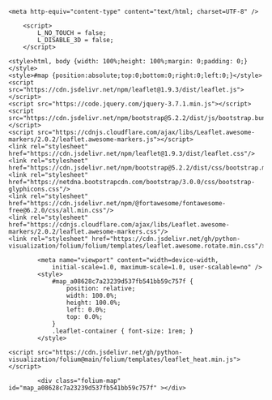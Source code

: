 <!DOCTYPE html>
<html>
<head>
    
    <meta http-equiv="content-type" content="text/html; charset=UTF-8" />
    
        <script>
            L_NO_TOUCH = false;
            L_DISABLE_3D = false;
        </script>
    
    <style>html, body {width: 100%;height: 100%;margin: 0;padding: 0;}</style>
    <style>#map {position:absolute;top:0;bottom:0;right:0;left:0;}</style>
    <script src="https://cdn.jsdelivr.net/npm/leaflet@1.9.3/dist/leaflet.js"></script>
    <script src="https://code.jquery.com/jquery-3.7.1.min.js"></script>
    <script src="https://cdn.jsdelivr.net/npm/bootstrap@5.2.2/dist/js/bootstrap.bundle.min.js"></script>
    <script src="https://cdnjs.cloudflare.com/ajax/libs/Leaflet.awesome-markers/2.0.2/leaflet.awesome-markers.js"></script>
    <link rel="stylesheet" href="https://cdn.jsdelivr.net/npm/leaflet@1.9.3/dist/leaflet.css"/>
    <link rel="stylesheet" href="https://cdn.jsdelivr.net/npm/bootstrap@5.2.2/dist/css/bootstrap.min.css"/>
    <link rel="stylesheet" href="https://netdna.bootstrapcdn.com/bootstrap/3.0.0/css/bootstrap-glyphicons.css"/>
    <link rel="stylesheet" href="https://cdn.jsdelivr.net/npm/@fortawesome/fontawesome-free@6.2.0/css/all.min.css"/>
    <link rel="stylesheet" href="https://cdnjs.cloudflare.com/ajax/libs/Leaflet.awesome-markers/2.0.2/leaflet.awesome-markers.css"/>
    <link rel="stylesheet" href="https://cdn.jsdelivr.net/gh/python-visualization/folium/folium/templates/leaflet.awesome.rotate.min.css"/>
    
            <meta name="viewport" content="width=device-width,
                initial-scale=1.0, maximum-scale=1.0, user-scalable=no" />
            <style>
                #map_a08628c7a23239d537fb541bb59c757f {
                    position: relative;
                    width: 100.0%;
                    height: 100.0%;
                    left: 0.0%;
                    top: 0.0%;
                }
                .leaflet-container { font-size: 1rem; }
            </style>
        
    <script src="https://cdn.jsdelivr.net/gh/python-visualization/folium@main/folium/templates/leaflet_heat.min.js"></script>
</head>
<body>
    
    
            <div class="folium-map" id="map_a08628c7a23239d537fb541bb59c757f" ></div>
        
</body>
<script>
    
    
            var map_a08628c7a23239d537fb541bb59c757f = L.map(
                "map_a08628c7a23239d537fb541bb59c757f",
                {
                    center: [15.0, 30.0],
                    crs: L.CRS.EPSG3857,
                    ...{
  "zoom": 2,
  "zoomControl": true,
  "preferCanvas": false,
}

                }
            );

            

        
    
            var tile_layer_279b6a3f7b28eca4857e7f595739c302 = L.tileLayer(
                "https://{s}.basemaps.cartocdn.com/dark_all/{z}/{x}/{y}{r}.png",
                {
  "minZoom": 0,
  "maxZoom": 20,
  "maxNativeZoom": 20,
  "noWrap": false,
  "attribution": "\u0026copy; \u003ca href=\"https://www.openstreetmap.org/copyright\"\u003eOpenStreetMap\u003c/a\u003e contributors \u0026copy; \u003ca href=\"https://carto.com/attributions\"\u003eCARTO\u003c/a\u003e",
  "subdomains": "abcd",
  "detectRetina": false,
  "tms": false,
  "opacity": 1,
}

            );
        
    
            tile_layer_279b6a3f7b28eca4857e7f595739c302.addTo(map_a08628c7a23239d537fb541bb59c757f);
        
    
            var heat_map_ad63f0c6db0988be9050de5f9793999d = L.heatLayer(
                [[-1.467, -78.442], [63.63, -19.62], [14.381, -90.601], [16.708, 145.78], [2.78, 125.48], [3.17, 98.392], [-7.542, 110.442], [-1.467, -78.442], [-7.942, 112.95], [-7.542, 110.442], [31.93, 130.87], [12.77, 124.05], [2.78, 125.48], [-1.467, -78.442], [-40.59, -72.117], [13.37, 41.7], [63.63, -19.05], [1.358, 124.792], [0.8, 127.325], [19.425, -155.292], [19.425, -155.292], [55.83, 160.33], [-7.542, 110.442], [-8.32, 121.708], [13.257, 123.685], [-8.32, 121.708], [-16.355, -70.903], [31.58, 130.67], [3.17, 98.392], [-38.12, 176.5], [3.17, 98.392], [-7.93, 112.308], [35.9, 137.48], [19.425, -155.292], [14.95, -24.35], [0.8, 127.325], [3.17, 98.392], [-41.326, -72.614], [2.78, 125.48], [-4.1, 145.061], [3.17, 98.392], [-38.12, 176.5], [3.17, 98.392], [3.17, 98.392], [44.43, -110.67], [-8.42, 116.47], [32.88, 131.1], [37.734, 15.004], [3.17, 98.392], [14.473, -90.88], [-7.2, 109.92], [40.827, 14.139], [-15.4, 167.83], [-7.542, 110.442], [3.17, 98.392], [-3.62, 144.62], [13.257, 123.685], [36.62, 138.55], [19.425, -155.292], [-3.62, 144.62], [-8.058, 114.242], [19.425, -155.292], [-15.4, 167.83]],
                {
  "minOpacity": 0.5,
  "maxZoom": 18,
  "radius": 25,
  "blur": 15,
}
            );
        
    
            heat_map_ad63f0c6db0988be9050de5f9793999d.addTo(map_a08628c7a23239d537fb541bb59c757f);
        
</script>
</html>
